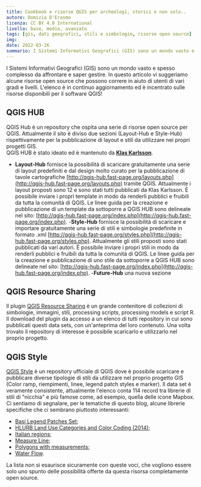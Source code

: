 ```yaml
---
title: Cookbook e risorse QGIS per archeologi, storici e non solo..
autore: Domizia D'Erasmo
licenza: CC BY 4.0 International
livello: base, medio, avanzato
tags: [gis, dati geografici, stili e simbologie, risorse open source]
img:
date: 2022-03-26
sommario: I Sistemi Informativi Geografici (GIS) sono un mondo vasto e spesso complesso da affrontare e saper gestire. In questo articolo vi suggeriamo alcune risorse open source che possono correre in aiuto di utenti di vari gradi e livelli. L'elenco è in continuo aggiornamento ed è incentrato sulle risorse disponibili per il software QGIS..
---
```


I Sistemi Informativi Geografici (GIS) sono un mondo vasto e spesso complesso da affrontare e saper gestire. In questo articolo vi suggeriamo alcune risorse open source che possono correre in aiuto di utenti di vari gradi e livelli. L'elenco è in continuo aggiornamento ed è incentrato sulle risorse disponibili per il software QGIS!

## QGIS HUB

QGIS Hub è un repository che ospita una serie di risorse open source per QGIS. Attualmente il sito è diviso due sezioni (Layout-Hub e Style-Hub) rispettivamente per la pubblicazione di layout e stili da utilizzare nei propri progetti GIS.  
QGIS HUB è stato ideato ed è mantenuto da [**Klas Karlsson**](https://twitter.com/klaskarlsson).

- **Layout-Hub** fornisce la possibilità di scaricare gratuitamente una serie di layout predefiniti e dal design molto curato per la pubblicazione di tavole cartografiche [http://qgis-hub.fast-page.org/layouts.php](http://qgis-hub.fast-page.org/layouts.php) tramite QGIS. Attualmente i layout proposti sono 12 e sono stati tutti pubblicati da Klas Karlsson.
È possibile inviare i propri template in modo da renderli pubblici e fruibili da tutta la comunità di QGIS. Le linee guida per la creazione e pubblicazione di un template da sottoporre a QGIS HUB sono delineate nel sito: [http://qgis-hub.fast-page.org/index.php](http://qgis-hub.fast-page.org/index.php).
-**Style-Hub** fornisce la possibilità di scaricare e importare gratuitamente una serie di stili e simbologie predefinite in formato .xml [http://qgis-hub.fast-page.org/styles.php](http://qgis-hub.fast-page.org/styles.php). Attualmente gli stili proposti sono stati pubblicati da vari autori.
È possibile inviare i propri stili in modo da renderli pubblici e fruibili da tutta la comunità di QGIS. Le linee guida per la creazione e pubblicazione di uno stile da sottoporre a QGIS HUB sono delineate nel sito: [http://qgis-hub.fast-page.org/index.php](http://qgis-hub.fast-page.org/index.php).
-**Future-Hub** una nuova sezione 

## QGIS Resource Sharing

Il plugin [QGIS Resource Sharing](https://plugins.qgis.org/plugins/qgis_resource_sharing/) è un grande contenitore di collezioni di simbologie, immagini, stili, processing scripts, processing models e script R. Il download del plugin da accesso a un elenco di tutti repository in cui sono pubblicati questi data sets, con un'anteprima del loro contenuto. Una volta trovato il repository di interesse è possibile scaricarlo e utilizzarlo nel proprio progetto.

## QGIS Style

[QGIS Style]((https://plugins.qgis.org/styles/?page=1&&order_by=-upload_date&&is_gallery=true&&)) è un repository ufficiale di QGIS dove è possibile scaricare e pubblicare diverse tipologie di stili da utilizzare nel proprio progetto GIS (Color ramp, riempimenti, linee, legend patch styles e marker).
Il data set è veramente consistente, attualmente l'elenco conta 114 record tra librerie di stili di "nicchia" e più famose come, ad esempio, quella delle icone Mapbox.  
Ci sentiamo di segnalare, per le tematiche di questo blog, alcune librerie specifiche che ci sembrano piuttosto interessanti:

- [Basi Legend Patches Set](https://plugins.qgis.org/styles/9/);
- [HLURB Land Use Categories and Color Coding (2014)](https://plugins.qgis.org/styles/60/);
- [Italian regions](https://plugins.qgis.org/styles/7/);
- [Measure Line](https://plugins.qgis.org/styles/5/);
- [Polygons with measurements](https://plugins.qgis.org/styles/21/);
- [Water Flow](https://plugins.qgis.org/styles/60/).

La lista non si esaurisce sicuramente con queste voci, che vogliono essere solo uno spunto delle possibilità offerte da questa risorsa completamente open source.